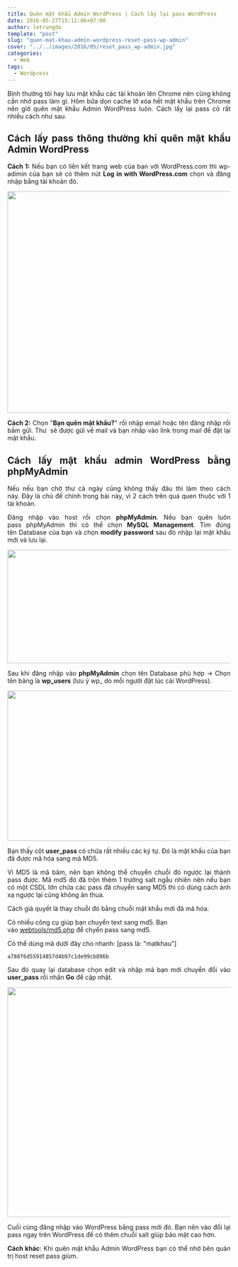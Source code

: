 ```yaml
---
title: Quên mật khẩu Admin WordPress | Cách lấy lại pass WordPress
date: 2016-05-27T15:11:06+07:00
author: letrungdo
template: "post"
slug: "quen-mat-khau-admin-wordpress-reset-pass-wp-admin"
cover: "../../images/2016/05/reset_pass_wp-admin.jpg"
categories:
  - Web
tags:
  - Wordpress
---
```


<p style="text-align: justify;">
  Bình thường tôi hay lưu mật khẩu các tài khoản lên Chrome nên cũng không cần nhớ pass làm gì. Hôm bữa dọn cache lỡ xóa hết mật khẩu trên Chrome nên giờ quên mật khẩu Admin WordPress luôn. Cách lấy lại pass có rất nhiều cách như sau.
</p>

<h2 style="text-align: justify;">
  Cách lấy pass thông thường khi quên mật khẩu Admin WordPress
</h2>

<p style="text-align: justify;">
  <strong>Cách 1:</strong> Nếu bạn có liên kết trang web của bạn với WordPress.com thì wp-adimin của bạn sẽ có thêm nút <strong>Log in with WordPress.com </strong>chọn và đăng nhập bằng tài khoản đó.
</p>

<img class="aligncenter size-full wp-image-2005" src="/media/2016/05/pass_Wordpress.png" alt="" width="635" height="500" />

<p style="text-align: justify;">
  <strong>Cách 2:</strong> Chọn "<strong>Bạn quên mật khẩu?</strong>" rồi nhập email hoặc tên đăng nhập rồi bấm gửi. Thư  sẽ được gửi về mail và bạn nhấp vào link trong mail để đặt lại mật khẩu.
</p>

<h2 class="entry-title" style="text-align: justify;">
  Cách lấy mật khẩu admin WordPress bằng phpMyAdmin
</h2>

<p style="text-align: justify;">
  Nếu nếu bạn chờ thư cả ngày cũng không thấy đâu thì làm theo cách này. Đây là chủ đề chính trong bài này, vì 2 cách trên quá quen thuộc với 1 tài khoản.
</p>

<p style="text-align: justify;">
  Đăng nhập vào host rồi chọn <strong>phpMyAdmin</strong>. Nếu bạn quên luôn pass phpMyAdmin thì có thể chọn <strong>MySQL Management</strong>. Tìm đúng tên Database của bạn và chọn <strong>modify password</strong> sau đó nhập lại mật khẩu mới và lưu lại.
</p>

<img class="aligncenter size-full wp-image-2006" src="/media/2016/05/modify_pass.png" alt="" width="587" height="256" />

<p style="text-align: justify;">
  Sau khi đăng nhập vào <strong>phpMyAdmin</strong> chọn tên Database phù hợp -> Chọn tên bảng là <strong>wp_users</strong> (lưu ý wp_ do mỗi người đặt lúc cài WordPress).
</p>

<img class="aligncenter size-full wp-image-2007" src="/media/2016/05/phpMyAdmin.png" alt="" width="943" height="339" srcset="/media/2016/05/phpMyAdmin.png 943w, /media/2016/05/phpMyAdmin-768x276.png 768w" sizes="(max-width: 943px) 100vw, 943px" />

<p style="text-align: justify;">
  Bạn thấy cột <strong>user_pass </strong>có chứa rất nhiều các ký tự. Đó là mật khẩu của bạn đã được mã hóa sang mã MD5.
</p>

<p style="text-align: justify;">
  Vì MD5 là mã băm, nên bạn không thể chuyển chuỗi đó ngược lại thành pass được. Mã md5 đó đã trộn thêm 1 trường salt ngẫu nhiên nên nếu bạn có một CSDL lớn chứa các pass đã chuyển sang MD5 thì có dùng cách ánh xạ ngược lại cũng không ăn thua.
</p>

<p style="text-align: justify;">
  Cách giả quyết là thay chuỗi đó bằng chuỗi mật khẩu mới đã mã hóa.
</p>

Có nhiều công cụ giúp bạn chuyển text sang md5. Bạn vào <a href="http://www.miraclesalad.com/webtools/md5.php" target="_blank" rel="noopener">webtools/md5.php</a> để chyển pass sang md5.

<p style="text-align: justify;">
  Có thể dùng mã dưới đây cho nhanh: [pass là: "matkhau"]
</p>

```code
a788f6d55914857d4b97c1de99cb896b
```

<p style="text-align: justify;">
  Sau đó quay lại database chọn edit và nhập mã bạn mới chuyển đổi vào <strong>user_pass</strong> rồi nhấn <strong>Go</strong> để cập nhật.
</p>

<p>
  <img class="aligncenter size-full wp-image-2008" src="/media/2016/05/pass_MD5.png" alt="" width="964" height="519" srcset="/media/2016/05/pass_MD5.png 964w, /media/2016/05/pass_MD5-768x413.png 768w" sizes="(max-width: 964px) 100vw, 964px" />
</p>

<p style="text-align: justify;">
  Cuối cùng đăng nhập vào WordPress bằng pass mới đó. Bạn nên vào đổi lại pass ngay trên WordPress để có thêm chuỗi salt giúp bảo mật cao hơn.
</p>

<p style="text-align: justify;">
  <strong>Cách khác</strong>: Khi quên mật khẩu Admin WordPress bạn có thể nhờ bên quản trị host reset pass giùm.
</p>
